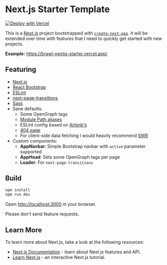 Next.js Starter Template
========================
[![Deploy with Vercel](https://vercel.com/button)](https://vercel.com/new/git/external?repository-url=https%3A%2F%2Fgithub.com%2FBrawl345%2Fnextjs-starter&env=NEXT_TELEMETRY_DISABLED&envDescription=Set%20NEXT_TELEMETRY_DISABLED%20to%201%20to%20disable%20Next.js%20telemetry&envLink=https%3A%2F%2Fnextjs.org%2Ftelemetry%23how-do-i-opt-out)

This is a [Next.js](https://nextjs.org/) project bootstrapped with [`create-next-app`](https://github.com/vercel/next.js/tree/canary/packages/create-next-app). It will be extended over time with features that I need to quickly get started with new projects.

**Example:** https://brawl-nextjs-starter.vercel.app/

## Featuring

* [Next.js](https://nextjs.org/)
* [React Bootstrap](https://react-bootstrap.github.io/)
* [ESLint](https://eslint.org/)
* [next-page-transitions](https://github.com/illinois/next-page-transitions#readme)
* [Sass](https://sass-lang.com/)
* Sane defaults:
  * Some OpenGraph tags
  * [Module Path aliases](https://nextjs.org/docs/advanced-features/module-path-aliases)
  * ESLint config based on [Airbnb's](https://www.npmjs.com/package/eslint-config-airbnb)
  * [404 page](https://nextjs.org/docs/advanced-features/custom-error-page)
  * For client-side data fetching I would heavily recommend [SWR](https://swr.vercel.app/)
* Custom components:
  * **AppNavbar**: Simple Bootstrap navbar with `active` parameter supported
  * **AppHead**: Sets some OpenGraph tags per page
  * **Loader**: For `next-page-transitions`

## Build

```bash
npm install
npm run dev
```

Open [http://localhost:3000](http://localhost:3000) in your browser.

Please don't send feature requests.

## Learn More

To learn more about Next.js, take a look at the following resources:

- [Next.js Documentation](https://nextjs.org/docs) - learn about Next.js features and API.
- [Learn Next.js](https://nextjs.org/learn) - an interactive Next.js tutorial.
